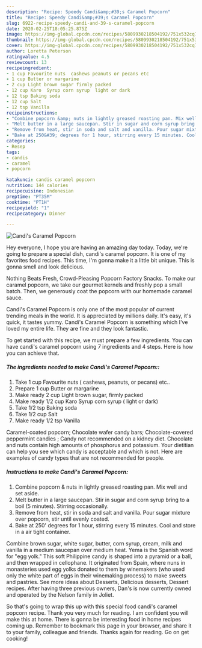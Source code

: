 ```yaml
---
description: "Recipe: Speedy Candi&amp;#39;s Caramel Popcorn"
title: "Recipe: Speedy Candi&amp;#39;s Caramel Popcorn"
slug: 6922-recipe-speedy-candi-and-39-s-caramel-popcorn
date: 2020-02-25T18:05:25.875Z
image: https://img-global.cpcdn.com/recipes/5809930218504192/751x532cq70/candis-caramel-popcorn-recipe-main-photo.jpg
thumbnail: https://img-global.cpcdn.com/recipes/5809930218504192/751x532cq70/candis-caramel-popcorn-recipe-main-photo.jpg
cover: https://img-global.cpcdn.com/recipes/5809930218504192/751x532cq70/candis-caramel-popcorn-recipe-main-photo.jpg
author: Loretta Peterson
ratingvalue: 4.5
reviewcount: 13
recipeingredient:
- 1 cup Favourite nuts  cashews peanuts or pecans etc
- 1 cup Butter or margarine
- 2 cup Light brown sugar firmly packed
- 12 cup Karo  Syrup corn syrup  light or dark
- 12 tsp Baking soda
- 12 cup Salt
- 12 tsp Vanilla
recipeinstructions:
- "Combine popcorn &amp; nuts in lightly greased roasting pan. Mix well and set aside."
- "Melt butter in a large saucepan. Stir in sugar and corn syrup bring to a boil (5 minutes). Stirring occasionally."
- "Remove from heat, stir in soda and salt and vanilla. Pour sugar mixture over popcorn, stir until evenly coated."
- "Bake at 250&#39; degrees for 1 hour, stirring every 15 minutes. Cool and store in a air tight container."
categories:
- Resep
tags:
- candis
- caramel
- popcorn

katakunci: candis caramel popcorn
nutrition: 144 calories
recipecuisine: Indonesian
preptime: "PT35M"
cooktime: "PT1H"
recipeyield: "1"
recipecategory: Dinner

---
```



![Candi&#39;s Caramel Popcorn](https://img-global.cpcdn.com/recipes/5809930218504192/751x532cq70/candis-caramel-popcorn-recipe-main-photo.jpg)

Hey everyone, I hope you are having an amazing day today. Today, we're going to prepare a special dish, candi&#39;s caramel popcorn. It is one of my favorites food recipes. This time, I'm gonna make it a little bit unique. This is gonna smell and look delicious.

Nothing Beats Fresh, Crowd-Pleasing Popcorn Factory Snacks. To make our caramel popcorn, we take our gourmet kernels and freshly pop a small batch. Then, we generously coat the popcorn with our homemade caramel sauce.

Candi&#39;s Caramel Popcorn is only one of the most popular of current trending meals in the world. It is appreciated by millions daily. It's easy, it's quick, it tastes yummy. Candi&#39;s Caramel Popcorn is something which I've loved my entire life. They are fine and they look fantastic.


To get started with this recipe, we must prepare a few ingredients. You can have candi&#39;s caramel popcorn using 7 ingredients and 4 steps. Here is how you can achieve that.

##### The ingredients needed to make Candi&#39;s Caramel Popcorn::

1. Take 1 cup Favourite nuts ( cashews, peanuts, or pecans) etc..
1. Prepare 1 cup Butter or margarine
1. Make ready 2 cup Light brown sugar, firmly packed
1. Make ready 1/2 cup Karo  Syrup corn syrup ( light or dark)
1. Take 1/2 tsp Baking soda
1. Take 1/2 cup Salt
1. Make ready 1/2 tsp Vanilla


Caramel-coated popcorn; Chocolate wafer candy bars; Chocolate-covered peppermint candies ; Candy not recommended on a kidney diet. Chocolate and nuts contain high amounts of phosphorus and potassium. Your dietitian can help you see which candy is acceptable and which is not. Here are examples of candy types that are not recommended for people. 

##### Instructions to make Candi&#39;s Caramel Popcorn:

1. Combine popcorn &amp; nuts in lightly greased roasting pan. Mix well and set aside.
1. Melt butter in a large saucepan. Stir in sugar and corn syrup bring to a boil (5 minutes). Stirring occasionally.
1. Remove from heat, stir in soda and salt and vanilla. Pour sugar mixture over popcorn, stir until evenly coated.
1. Bake at 250&#39; degrees for 1 hour, stirring every 15 minutes. Cool and store in a air tight container.


Combine brown sugar, white sugar, butter, corn syrup, cream, milk and vanilla in a medium saucepan over medium heat. Yema is the Spanish word for &#34;egg yolk.&#34; This soft Philippine candy is shaped into a pyramid or a ball, and then wrapped in cellophane. It originated from Spain, where nuns in monasteries used egg yolks donated to them by winemakers (who used only the white part of eggs in their winemaking process) to make sweets and pastries. See more ideas about Desserts, Delicious desserts, Dessert recipes. After having three previous owners, Dan&#39;s is now currently owned and operated by the Nelson family in Joliet. 

So that's going to wrap this up with this special food candi&#39;s caramel popcorn recipe. Thank you very much for reading. I am confident you will make this at home. There is gonna be interesting food in home recipes coming up. Remember to bookmark this page in your browser, and share it to your family, colleague and friends. Thanks again for reading. Go on get cooking!
